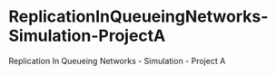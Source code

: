 # ReplicationInQueueingNetworks-Simulation-ProjectA
Replication In Queueing Networks - Simulation - Project A
